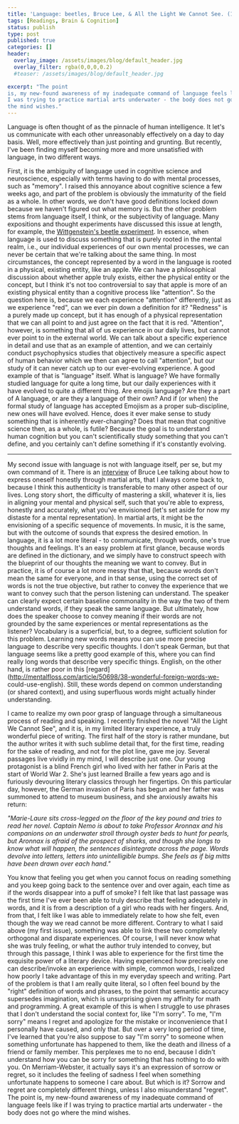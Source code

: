 ```yaml
---
title: 'Language: beetles, Bruce Lee, & All the Light We Cannot See. (15/52)'
tags: [Readings, Brain & Cognition]
status: publish
type: post
published: true
categories: []
header:
  overlay_image: /assets/images/blog/default_header.jpg
  overlay_filter: rgba(0,0,0,0.2)
  #teaser: /assets/images/blog/default_header.jpg

excerpt: "The point
is, my new-found awareness of my inadequate command of language feels like if
I was trying to practice martial arts underwater - the body does not go where
the mind wishes."
---
```

Language is often thought of as the pinnacle of human intelligence. It let's
us communicate with each other unreasonably effectively on a day to day basis.
Well, more effectively than just pointing and grunting. But recently, I've
been finding myself becoming more and more unsatisfied with language, in two
different ways.

First, it is the ambiguity of language used in cognitive science and
neuroscience, especially with terms having to do with mental processes, such
as "memory". I raised this annoyance about cognitive science a few weeks ago,
and part of the problem is obviously the immaturity of the field as a whole.
In other words, we don't have good definitions locked down because we haven't
figured out what memory is. But the other problem stems from language itself,
I think, or the subjectivity of language. Many expositions and thought
experiments have discussed this issue at length, for example, the
[Wittgenstein's beetle
experiment](https://en.wikipedia.org/wiki/Private_language_argument). In
essence, when language is used to discuss something that is purely rooted in
the mental realm, i.e., our individual experiences of our own mental
processes, we can never be certain that we're talking about the same thing. In
most circumstances, the concept represented by a word in the language is
rooted in a physical, existing entity, like an apple. We can have a
philosophical discussion about whether apple truly exists, either the physical
entity or the concept, but I think it's not too controversial to say that
apple is more of an existing physical entity than a cognitive process like
"attention". So the question here is, because we each experience "attention"
differently, just as we experience "red", can we ever pin down a definition
for it? "Redness" is a purely made up concept, but it has enough of a physical
representation that we can all point to and just agree on the fact that it is
red. "Attention", however, is something that all of us experience in our daily
lives, but cannot ever point to in the external world. We can talk about a
specific experience in detail and use that as an example of attention, and we
can certainly conduct psychophysics studies that objectively measure a
specific aspect of human behavior which we then can agree to call "attention",
but our study of it can never catch up to our ever-evolving experience. A good
example of that is "language" itself. What is language? We have formally
studied language for quite a long time, but our daily experiences with it have
evolved to quite a different thing. Are emojis language? Are they a part of A
language, or are they a language of their own? And if (or when) the formal
study of language has accepted Emojism as a proper sub-discipline, new ones
will have evolved. Hence, does it ever make sense to study something that is
inherently ever-changing? Does that mean that cognitive science then, as a
whole, is futile? Because the goal is to understand human cognition but you
can't scientifically study something that you can't define, and you certainly
can't define something if it's constantly evolving.

* * *

My second issue with language is not with language itself, per se, but my own
command of it. There is an
[interview](https://www.youtube.com/watch?v=X2clpHtV1iA) of Bruce Lee talking
about how to express oneself honestly through martial arts, that I always come
back to, because I think this authenticity is transferable to many other
aspect of our lives. Long story short, the difficulty of mastering a skill,
whatever it is, lies in aligning your mental and physical self, such that
you're able to express, honestly and accurately, what you've envisioned (let's
set aside for now my distaste for a mental representation). In martial arts,
it might be the envisioning of a specific sequence of movements. In music, it
is the same, but with the outcome of sounds that express the desired emotion.
In language, it is a lot more literal - to communicate, through words, one's
true thoughts and feelings. It's an easy problem at first glance, because
words are defined in the dictionary, and we simply have to construct speech
with the blueprint of our thoughts the meaning we want to convey. But in
practice, it is of course a lot more messy that that, because words don't mean
the same for everyone, and in that sense, using the correct set of words is
not the true objective, but rather to convey the experience that we want to
convey such that the person listening can understand. The speaker can clearly
expect certain baseline commonality in the way the two of them understand
words, if they speak the same language. But ultimately, how does the speaker
choose to convey meaning if their words are not grounded by the same
experiences or mental representations as the listener? Vocabulary is a
superficial, but, to a degree, sufficient solution for this problem. Learning
new words means you can use more precise language to describe very specific
thoughts. I don't speak German, but that language seems like a pretty good
example of this, where you can find really long words that describe very
specific things. English, on the other hand, is rather poor in this
[regard](http://mentalfloss.com/article/50698/38-wonderful-foreign-words-we-
could-use-english). Still, these words depend on common understanding (or
shared context), and using superfluous words might actually hinder
understanding.

I came to realize my own poor grasp of language through a simultaneous process
of reading and speaking. I recently finished the novel "All the Light We
Cannot See", and it is, in my limited literary experience, a truly wonderful
piece of writing. The first half of the story is rather mundane, but the
author writes it with such sublime detail that, for the first time, reading
for the sake of reading, and not for the plot line, gave me joy. Several
passages live vividly in my mind, I will describe just one. Our young
protagonist is a blind French girl who lived with her father in Paris at the
start of World War 2. She's just learned Braille a few years ago and is
furiously devouring literary classics through her fingertips. On this
particular day, however, the German invasion of Paris has begun and her father
was summoned to attend to museum business, and she anxiously awaits his
return:

_"Marie-Laure sits cross-legged on the floor of the key pound and tries to
read her novel. Captain Nemo is about to take Professor Aronnax and his
companions on an underwater stroll through oyster beds to hunt for pearls, but
Aronnax is afraid of the prospect of sharks, and though she longs to know what
will happen, the sentences disintegrate across the page. Words devolve into
letters, letters into unintelligible bumps. She feels as if big mitts have
been drawn over each hand."_

You know that feeling you get when you cannot focus on reading something and
you keep going back to the sentence over and over again, each time as if the
words disappear into a puff of smoke? I felt like that last passage was the
first time I've ever been able to truly describe that feeling adequately in
words, and it is from a description of a girl who reads with her fingers. And,
from that, I felt like I was able to immediately relate to how she felt, even
though the way we read cannot be more different. Contrary to what I said above
(my first issue), something was able to link these two completely orthogonal
and disparate experiences. Of course, I will never know what she was truly
feeling, or what the author truly intended to convey, but through this
passage, I think I was able to experience for the first time the exquisite
power of a literary device. Having experienced how precisely one can
describe/invoke an experience with simple, common words, I realized how poorly
I take advantage of this in my everyday speech and writing. Part of the
problem is that I am really quite literal, so I often feel bound by the
"right" definition of words and phrases, to the point that semantic accuracy
supersedes imagination, which is unsurprising given my affinity for math and
programming. A great example of this is when I struggle to use phrases that I
don't understand the social context for, like "I'm sorry". To me, "I'm sorry"
means I regret and apologize for the mistake or inconvenience that I
personally have caused, and only that. But over a very long period of time,
I've learned that you're also suppose to say "I'm sorry" to someone when
something unfortunate has happened to them, like the death and illness of a
friend or family member. This perplexes me to no end, because I didn't
understand how you can be sorry for something that has nothing to do with you.
On Merriam-Webster, it actually says it's an expression of sorrow or regret,
so it includes the feeling of sadness I feel when something unfortunate
happens to someone I care about. But which is it? Sorrow and regret are
completely different things, unless I also misunderstand "regret". The point
is, my new-found awareness of my inadequate command of language feels like if
I was trying to practice martial arts underwater - the body does not go where
the mind wishes.
